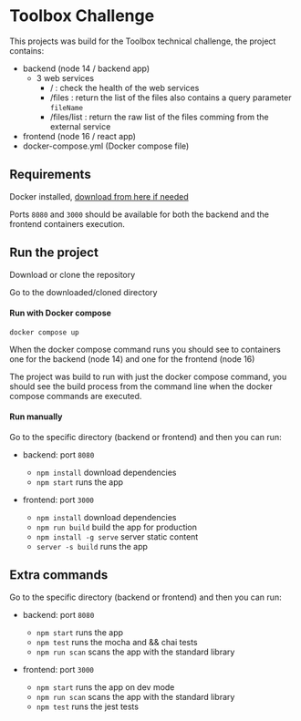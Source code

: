 # Toolbox Challenge

This projects was build for the Toolbox technical challenge, the project contains:

- backend (node 14 / backend app)
    - 3 web services
        - / : check the health of the web services
        - /files : return the list of the files also contains a query parameter `fileName`
        - /files/list : return the raw list of the files comming from the external service
- frontend (node 16 / react app)
- docker-compose.yml (Docker compose file)

## Requirements

Docker installed, [download from here if needed](https://www.docker.com)

Ports `8080` and `3000` should be available for both the backend and the frontend containers execution.

## Run the project

Download or clone the repository

Go to the downloaded/cloned directory

#### Run with Docker compose

`docker compose up`

When the docker compose command runs you should see to containers one for the backend (node 14) and one for the frontend (node 16)

The project was build to run with just the docker compose command, you should see the build process from the command line when the docker compose commands are executed.

#### Run manually

Go to the specific directory (backend or frontend) and then you can run:

- backend: port `8080`
    - `npm install` download dependencies
    - `npm start` runs the app
    
- frontend: port `3000`
    - `npm install` download dependencies
    - `npm run build` build the app for production
    - `npm install -g serve` server static content
    - `server -s build` runs the app

## Extra commands

Go to the specific directory (backend or frontend) and then you can run:

- backend: port `8080`
    - `npm start` runs the app
    - `npm test` runs the mocha and && chai tests
    - `npm run scan` scans the app with the standard library
    
- frontend: port `3000`
    - `npm start` runs the app on dev mode
    - `npm run scan` scans the app with the standard library
    - `npm test` runs the jest tests 


